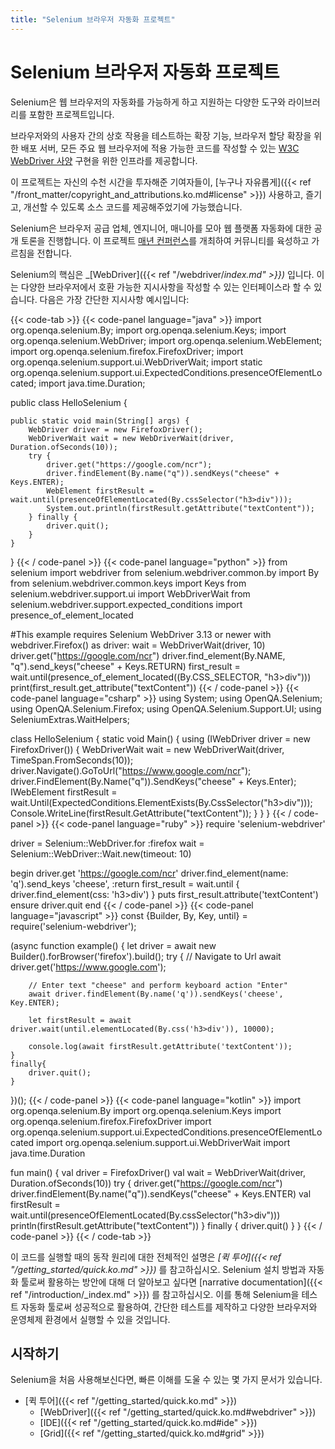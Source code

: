 ```yaml
---
title: "Selenium 브라우저 자동화 프로젝트"
---
```


# Selenium 브라우저 자동화 프로젝트

Selenium은 웹 브라우저의 자동화를 가능하게 하고 지원하는 다양한 도구와 라이브러리를 포함한 프로젝트입니다.

브라우저와의 사용자 간의 상호 작용을 테스트하는 확장 기능, 브라우저 할당 확장을 위한 배포 서버, 모든 주요 웹 브라우저에 적용 가능한 코드를 작성할 수 있는 
[W3C WebDriver 사양](//www.w3.org/TR/webdriver/)
구현을 위한 인프라를 제공합니다.

이 프로젝트는 자신의 수천 시간을 투자해준 기여자들이, [누구나 자유롭게]({{< ref "/front_matter/copyright_and_attributions.ko.md#license" >}}) 사용하고, 즐기고, 개선할 수 있도록 소스 코드를 제공해주었기에 가능했습니다.

Selenium은 브라우저 공급 업체, 엔지니어, 매니아를 모아 웹 플랫폼 자동화에 대한 공개 토론을 진행합니다. 이 프로젝트 [매년 컨퍼런스](//seleniumconf.com/)를 개최하여 커뮤니티를 육성하고 가르침을 전합니다.

Selenium의 핵심은 _[WebDriver]({{< ref "/webdriver/_index.md" >}})_ 입니다. 
이는 다양한 브라우저에서 호환 가능한 지시사항을 작성할 수 있는 인터페이스라 할 수 있습니다. 다음은 가장 간단한 지시사항 예시입니다:

{{< code-tab >}}
  {{< code-panel language="java" >}}
import org.openqa.selenium.By;
import org.openqa.selenium.Keys;
import org.openqa.selenium.WebDriver;
import org.openqa.selenium.WebElement;
import org.openqa.selenium.firefox.FirefoxDriver;
import org.openqa.selenium.support.ui.WebDriverWait;
import static org.openqa.selenium.support.ui.ExpectedConditions.presenceOfElementLocated;
import java.time.Duration;

public class HelloSelenium {

    public static void main(String[] args) {
        WebDriver driver = new FirefoxDriver();
        WebDriverWait wait = new WebDriverWait(driver, Duration.ofSeconds(10));
        try {
            driver.get("https://google.com/ncr");
            driver.findElement(By.name("q")).sendKeys("cheese" + Keys.ENTER);
            WebElement firstResult = wait.until(presenceOfElementLocated(By.cssSelector("h3>div")));
            System.out.println(firstResult.getAttribute("textContent"));
        } finally {
            driver.quit();
        }
    }
}
  {{< / code-panel >}}
  {{< code-panel language="python" >}}
from selenium import webdriver
from selenium.webdriver.common.by import By
from selenium.webdriver.common.keys import Keys
from selenium.webdriver.support.ui import WebDriverWait
from selenium.webdriver.support.expected_conditions import presence_of_element_located

#This example requires Selenium WebDriver 3.13 or newer
with webdriver.Firefox() as driver:
    wait = WebDriverWait(driver, 10)
    driver.get("https://google.com/ncr")
    driver.find_element(By.NAME, "q").send_keys("cheese" + Keys.RETURN)
    first_result = wait.until(presence_of_element_located((By.CSS_SELECTOR, "h3>div")))
    print(first_result.get_attribute("textContent"))
  {{< / code-panel >}}
  {{< code-panel language="csharp" >}}
using System;
using OpenQA.Selenium;
using OpenQA.Selenium.Firefox;
using OpenQA.Selenium.Support.UI;
using SeleniumExtras.WaitHelpers;

class HelloSelenium
{
    static void Main()
    {
        using (IWebDriver driver = new FirefoxDriver())
        {
            WebDriverWait wait = new WebDriverWait(driver, TimeSpan.FromSeconds(10));
            driver.Navigate().GoToUrl("https://www.google.com/ncr");
            driver.FindElement(By.Name("q")).SendKeys("cheese" + Keys.Enter);
            IWebElement firstResult = wait.Until(ExpectedConditions.ElementExists(By.CssSelector("h3>div")));
            Console.WriteLine(firstResult.GetAttribute("textContent"));
        }
    }
}
  {{< / code-panel >}}
  {{< code-panel language="ruby" >}}
require 'selenium-webdriver'

driver = Selenium::WebDriver.for :firefox
wait = Selenium::WebDriver::Wait.new(timeout: 10)

begin
  driver.get 'https://google.com/ncr'
  driver.find_element(name: 'q').send_keys 'cheese', :return
  first_result = wait.until { driver.find_element(css: 'h3>div') }
  puts first_result.attribute('textContent')
ensure
  driver.quit
end
  {{< / code-panel >}}
  {{< code-panel language="javascript" >}}
const {Builder, By, Key, until} = require('selenium-webdriver');

(async function example() {
    let driver = await new Builder().forBrowser('firefox').build();
    try {
        // Navigate to Url
        await driver.get('https://www.google.com');

        // Enter text "cheese" and perform keyboard action "Enter"
        await driver.findElement(By.name('q')).sendKeys('cheese', Key.ENTER);

        let firstResult = await driver.wait(until.elementLocated(By.css('h3>div')), 10000);

        console.log(await firstResult.getAttribute('textContent'));
    }
    finally{
        driver.quit();
    }
})();
  {{< / code-panel >}}
  {{< code-panel language="kotlin" >}}
import org.openqa.selenium.By
import org.openqa.selenium.Keys
import org.openqa.selenium.firefox.FirefoxDriver
import org.openqa.selenium.support.ui.ExpectedConditions.presenceOfElementLocated
import org.openqa.selenium.support.ui.WebDriverWait
import java.time.Duration

fun main() {
    val driver = FirefoxDriver()
    val wait = WebDriverWait(driver, Duration.ofSeconds(10))
    try {
        driver.get("https://google.com/ncr")
        driver.findElement(By.name("q")).sendKeys("cheese" + Keys.ENTER)
        val firstResult = wait.until(presenceOfElementLocated(By.cssSelector("h3>div")))
        println(firstResult.getAttribute("textContent"))
    } finally {
        driver.quit()
    }
}
  {{< / code-panel >}}
{{< / code-tab >}}


이 코드를 실행할 때의 동작 원리에 대한 전체적인 설명은 _[퀵 투어]({{< ref "/getting_started/quick.ko.md" >}})_ 를 참고하십시오.
Selenium 설치 방법과 자동화 툴로써 활용하는 방안에 대해 더 알아보고 싶다면 [narrative documentation]({{< ref "/introduction/_index.md" >}}) 를 참고하십시오. 이를 통해 Selenium을 테스트 자동화 툴로써 성공적으로 활용하여, 간단한 테스트를 제작하고 다양한 브라우저와 운영체제 환경에서 실행할 수 있을 것입니다.

## 시작하기

Selenium을 처음 사용해보신다면,
빠른 이해를 도울 수 있는 몇 가지 문서가 있습니다.

* [퀵 투어]({{< ref "/getting_started/quick.ko.md" >}})
  * [WebDriver]({{< ref "/getting_started/quick.ko.md#webdriver" >}})
  * [IDE]({{< ref "/getting_started/quick.ko.md#ide" >}})
  * [Grid]({{< ref "/getting_started/quick.ko.md#grid" >}})

